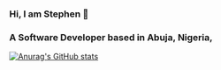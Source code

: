 ### Hi, I am Stephen 👋
### A Software Developer based in Abuja, Nigeria,

[![Anurag's GitHub stats](https://github-readme-stats.vercel.app/api?username=Osalumense)](https://github.com/anuraghazra/github-readme-stats)


<!--
**Osalumense/Osalumense** is a ✨ _special_ ✨ repository because its `README.md` (this file) appears on your GitHub profile.

Here are some ideas to get you started:

- 🔭 I’m currently working on ...
- 🌱 I’m currently learning ...
- 👯 I’m looking to collaborate on ...
- 🤔 I’m looking for help with ...
- 💬 Ask me about ...
- 📫 How to reach me: ...
- 😄 Pronouns: ...
- ⚡ Fun fact: ...
-->
